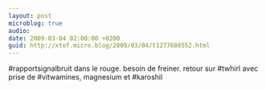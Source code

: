 ```yaml
---
layout: post
microblog: true
audio: 
date: 2009-03-04 02:00:00 +0200
guid: http://xtof.micro.blog/2009/03/04/t1277688552.html
---
```

#rapportsignalbruit dans le rouge. besoin de freiner. retour sur #twhirl avec prise de #vitwamines, magnesium et #karoshil
